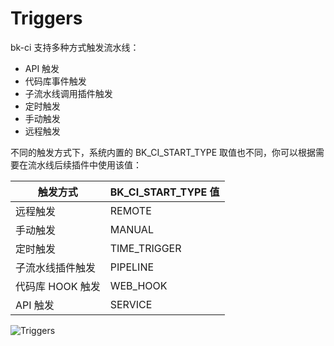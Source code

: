 # Triggers

bk-ci 支持多种方式触发流水线：

- API 触发
- 代码库事件触发
- 子流水线调用插件触发
- 定时触发
- 手动触发
- 远程触发

不同的触发方式下，系统内置的 BK_CI_START_TYPE 取值也不同，你可以根据需要在流水线后续插件中使用该值：

触发方式 | BK_CI_START_TYPE 值
--- | ---
远程触发|REMOTE
手动触发|MANUAL
定时触发|TIME_TRIGGER
子流水线插件触发|PIPELINE
代码库 HOOK 触发|WEB_HOOK
API 触发|SERVICE

![Triggers](../assets/triggers_1.png)
